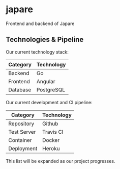 # japare
Frontend and backend of Japare

## Technologies & Pipeline

Our current technology stack:

| Category | Technology |
|----------|------------|
| Backend  | Go         |
| Frontend | Angular    |
| Database | PostgreSQL |


Our current development and CI pipeline:

| Category    | Technology |
|-------------|------------|
| Repository  | Github     |
| Test Server | Travis CI  |
| Container   | Docker     |
| Deployment  | Heroku     |


This list will be expanded as our project progresses.
